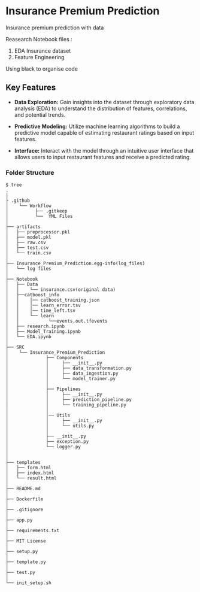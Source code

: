 # Insurance Premium Prediction

Insurance premium prediction with data

Reasearch Notebook files :

1. EDA Insurance dataset
2. Feature Engineering

Using black to organise code

## Key Features

- **Data Exploration:** Gain insights into the dataset through exploratory data analysis (EDA) to understand the distribution of features, correlations, and potential trends.

- **Predictive Modeling:** Utilize machine learning algorithms to build a predictive model capable of estimating restaurant ratings based on input features.

- **Interface:** Interact with the model through an intuitive user interface that allows users to input restaurant features and receive a predicted rating.

### Folder Structure

```console
$ tree
.
│
├ .github
│    └── Workflow
│          ├── .gitkeep
│	       └──  YML Files
│
├── artifacts
│   ├── preprocessor.pkl
│   ├── model.pkl
│   ├── raw.csv
│   ├── test.csv
│   └── train.csv
│
├── Insurance_Premium_Prediction.egg-info(log_files)
│   └── log files
│
├── Notebook
│   ├── Data
│   │    └── insurance.csv(original data)
│   ├──catboost_info
│   │    │── catboost_training.json
│   │    │── learn_error.tsv
│   │    │── time_left.tsv
│   │    └── learn
│   │           └──events.out.tfevents
│   ├── research.ipynb
│   ├── Model_Training.ipynb
│   └── EDA.ipynb
│
├── SRC
│    └── Insurance_Premium_Prediction
│              ├── Components
│              │     ├── __init__.py
│              │     ├── data_transformation.py
│              │     ├── data_ingestion.py
│              │     └── model_trainer.py
│              │
│              ├── Pipelines
│              │     ├── __init__.py
│              │     ├── prediction_pipeline.py
│              │     └── training_pipeline.py
│              │
│              │── Utils
│              │     ├── __init__.py
│              │     └── utils.py
│              │
│              ├── __init__.py
│              ├── exception.py
│              └── logger.py
│
│
├── templates
│   ├── form.html
│   ├── index.html
│   └── result.html
│
├── README.md
│
├── Dockerfile
│
├── .gitignore
│
├── app.py
│
├── requirements.txt
│
├── MIT License
│
├── setup.py
│
├── template.py
│
├── test.py
│
└── init_setup.sh
```
